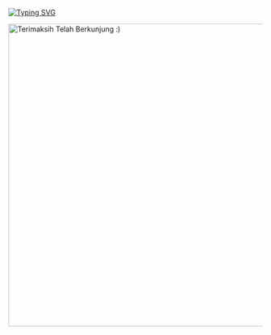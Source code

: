 <a href="https://git.io/typing-svg"><img src="https://readme-typing-svg.herokuapp.com?font=Fira+Code&pause=1000&color=F78925&width=435&lines=Zex+Gans+Is+Here" alt="Typing SVG" /></a>

<img src="https://p4.wallpaperbetter.com/wallpaper/613/22/414/anime-anime-girls-manga-computer-wallpaper-preview.jpg" alt="Terimaksih Telah Berkunjung :)" width="600" />

